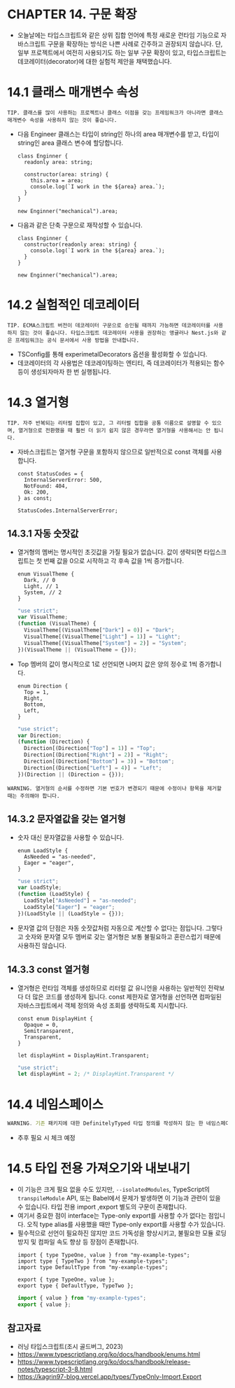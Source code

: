 # CHAPTER 14. 구문 확장

- 오늘날에는 타입스크립트와 같은 상위 집합 언어에 특정 새로운 런타임 기능으로 자바스크립트 구문을 확장하는 방식은 나쁜 사례로 간주하고 권장되지 않습니다. 단, 일부 프로젝트에서 여전히 사용되기도 하는 일부 구문 확장이 있고, 타입스크립트는 데코레이터(decorator)에 대한 실험적 제안을 채택했습니다.

# 14.1 클래스 매개변수 속성

```tsx
TIP. 클래스를 많이 사용하는 프로젝트나 클래스 이점을 갖는 프레임워크가 아니라면 클래스 매개변수 속성을 사용하지 않는 것이 좋습니다.
```

- 다음 Engineer 클래스는 타입이 string인 하나의 area 매개변수를 받고, 타입이 string인 area 클래스 변수에 할당합니다.
  ```tsx
  class Enginner {
    readonly area: string;

    constructor(area: string) {
      this.area = area;
      console.log(`I work in the ${area} area.`);
    }
  }

  new Enginner("mechanical").area;
  ```
- 다음과 같은 단축 구문으로 재작성할 수 있습니다.
  ```tsx
  class Enginner {
    constructor(readonly area: string) {
      console.log(`I work in the ${area} area.`);
    }
  }

  new Enginner("mechanical").area;
  ```

# 14.2 실험적인 데코레이터

```tsx
TIP. ECMA스크립트 버전이 데코레이터 구문으로 승인될 때까지 가능하면 데코레이터를 사용하지 않는 것이 좋습니다. 타입스크립트 데코레이터 사용을 권장하는 앵귤러나 Nest.js와 같은 프레임워크는 공식 문서에서 사용 방법을 안내합니다.
```

- TSConfig를 통해 experimetalDecorators 옵션을 활성화할 수 있습니다.
- 데코레이터의 각 사용법은 데코레이팅하는 엔티티, 즉 데코레이터가 적용되는 함수 등이 생성되자마자 한 번 실행됩니다.

# 14.3 열거형

```tsx
TIP. 자주 반복되는 리터럴 집합이 있고, 그 리터럴 집합을 공통 이름으로 설명할 수 있으며, 열거형으로 전환했을 때 훨씬 더 읽기 쉽지 않은 경우라면 열거형을 사용해서는 안 됩니다.
```

- 자바스크립트는 열거형 구문을 포함하지 않으므로 일반적으로 const 객체를 사용합니다.
  ```tsx
  const StatusCodes = {
    InternalServerError: 500,
    NotFound: 404,
    Ok: 200,
  } as const;

  StatusCodes.InternalServerError;
  ```

## 14.3.1 자동 숫잣값

- 열거형의 멤버는 명시적인 초깃값을 가질 필요가 없습니다. 값이 생략되면 타입스크립트는 첫 번째 값을 0으로 시작하고 각 후속 값을 1씩 증가합니다.
  ```tsx
  enum VisualTheme {
    Dark, // 0
    Light, // 1
    System, // 2
  }
  ```
  ```jsx
  "use strict";
  var VisualTheme;
  (function (VisualTheme) {
    VisualTheme[(VisualTheme["Dark"] = 0)] = "Dark";
    VisualTheme[(VisualTheme["Light"] = 1)] = "Light";
    VisualTheme[(VisualTheme["System"] = 2)] = "System";
  })(VisualTheme || (VisualTheme = {}));
  ```
- Top 멤버의 값이 명시적으로 1로 선언되면 나머지 값은 양의 정수로 1씩 증가합니다.
  ```tsx
  enum Direction {
    Top = 1,
    Right,
    Bottom,
    Left,
  }
  ```
  ```jsx
  "use strict";
  var Direction;
  (function (Direction) {
    Direction[(Direction["Top"] = 1)] = "Top";
    Direction[(Direction["Right"] = 2)] = "Right";
    Direction[(Direction["Bottom"] = 3)] = "Bottom";
    Direction[(Direction["Left"] = 4)] = "Left";
  })(Direction || (Direction = {}));
  ```

```
WARNING. 열거형의 순서를 수정하면 기본 번호가 변경되기 때문에 수정이나 항목을 제거할 때는 주의해야 합니다.
```

## 14.3.2 문자열값을 갖는 열거형

- 숫자 대신 문자열값을 사용할 수 있습니다.
  ```tsx
  enum LoadStyle {
    AsNeeded = "as-needed",
    Eager = "eager",
  }
  ```
  ```jsx
  "use strict";
  var LoadStyle;
  (function (LoadStyle) {
    LoadStyle["AsNeeded"] = "as-needed";
    LoadStyle["Eager"] = "eager";
  })(LoadStyle || (LoadStyle = {}));
  ```
- 문자열 값의 단점은 자동 숫잣값처럼 자동으로 계산할 수 없다는 점입니다. 그렇다고 숫자와 문자열 모두 멤버로 갖는 열거형은 보통 불필요하고 혼란스럽기 때문에 사용하진 않습니다.

## 14.3.3 const 열거형

- 열거형은 런타임 객체를 생성하므로 리터럴 값 유니언을 사용하는 일반적인 전략보다 더 많은 코드를 생성하게 됩니다. const 제한자로 열거형을 선언하면 컴파일된 자바스크립트에서 객체 정의와 속성 조회를 생략하도록 지시합니다.
  ```tsx
  const enum DisplayHint {
    Opaque = 0,
    Semitransparent,
    Transparent,
  }

  let displayHint = DisplayHint.Transparent;
  ```
  ```jsx
  "use strict";
  let displayHint = 2; /* DisplayHint.Transparent */
  ```

# 14.4 네임스페이스

```jsx
WARNING. 기존 패키지에 대한 DefinitelyTyped 타입 정의를 작성하지 않는 한 네임스페이스를 사용하지 마세요.최신 자바스크립트 모듈 의미 체계와 일치하지 않습니다.
```

- 추후 필요 시 체크 예정

# 14.5 타입 전용 가져오기와 내보내기

- 이 기능은 크게 필요 없을 수도 있지만, `--isolatedModules`, TypeScript의 `transpileModule` API, 또는 Babel에서 문제가 발생하면 이 기능과 관련이 있을 수 있습니다. 타입 전용 import ,export 별도의 구문이 존재합니다.
- 여기서 중요한 점이 interface는 Type-only export를 사용할 수가 없다는 점입니다. 오직 type alias를 사용했을 때만 Type-only export를 사용할 수가 있습니다.
- 필수적으로 선언이 필요하진 않지만 코드 가독성을 향상시키고, 불필요한 모듈 로딩 방지 및 컴파일 속도 향상 등 장점이 존재합니다.
  ```tsx
  import { type TypeOne, value } from "my-example-types";
  import type { TypeTwo } from "my-example-types";
  import type DefaultType from "my-example-types";

  export { type TypeOne, value };
  export type { DefaultType, TypeTwo };
  ```
  ```jsx
  import { value } from "my-example-types";
  export { value };
  ```

## 참고자료

- 러닝 타입스크립트(조시 골드버그, 2023)
- https://www.typescriptlang.org/ko/docs/handbook/enums.html
- https://www.typescriptlang.org/ko/docs/handbook/release-notes/typescript-3-8.html
- https://kagrin97-blog.vercel.app/types/TypeOnly-Import,Export
